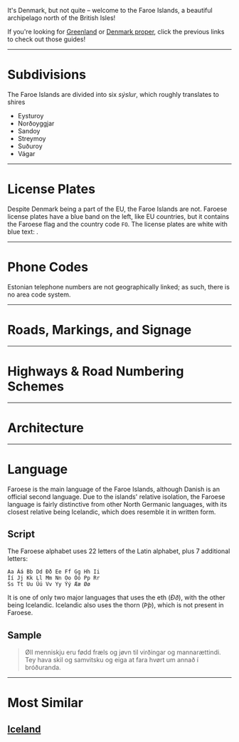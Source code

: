 It's Denmark, but not quite – welcome to the Faroe Islands, a beautiful archipelago north of the British Isles!

If you're looking for [Greenland](/countries/GRL) or [Denmark proper](/countries/FRO), click the previous links to check out those guides!

---

# Subdivisions

The Faroe Islands are divided into six _sýslur_, which roughly translates to shires

- Eysturoy
- Norðoyggjar
- Sandoy
- Streymoy
- Suðuroy
- Vágar

<CountryMap code="FRO" scale="20000"  />

---

# License Plates

Despite Denmark being a part of the EU, the Faroe Islands are not. Faroese license plates have a blue band on the left, like EU countries, but it contains the Faroese flag and the country code `FO`. The license plates are white with blue text: <LicensePlate style="eu" format="AB 123" code="FO" text="darkblue" />.

---

# Phone Codes

Estonian telephone numbers are not geographically linked; as such, there is no area code system.

---

# Roads, Markings, and Signage

---

# Highways & Road Numbering Schemes

---

# Architecture

---

# Language

Faroese is the main language of the Faroe Islands, although Danish is an official second language. Due to the islands' relative isolation, the Faroese language is fairly distinctive from other North Germanic languages, with its closest relative being Icelandic, which does resemble it in written form.

## Script

The Faroese alphabet uses 22 letters of the Latin alphabet, plus 7 additional letters:

```
Aa Áá Bb Dd Ðð Ee Ff Gg Hh Ii
Íí Jj Kk Ll Mm Nn Oo Óó Pp Rr
Ss Tt Uu Úú Vv Yy Ýý Ææ Øø
```

It is one of only two major languages that uses the eth (_Ðð_), with the other being Icelandic. Icelandic also uses the thorn (_Þþ_), which is not present in Faroese.

## Sample

> Øll menniskju eru fødd fræls og jøvn til virðingar og mannarættindi. Tey hava skil og samvitsku og eiga at fara hvørt um annað í bróðuranda.

---

# Most Similar

## [Iceland](/countries/ISL)
